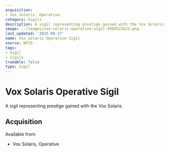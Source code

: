 ```yaml
---
acquisition:
- Vox Solaris, Operative
category: Sigils
description: A sigil representing prestige gained with the Vox Solaris.
image: ../images/vox-solaris-operative-sigil-9909523b23.png
last_updated: '2025-09-17'
name: Vox Solaris Operative Sigil
source: WFCD
tags:
- Sigil
- Sigils
tradable: false
type: Sigil
---
```


# Vox Solaris Operative Sigil

A sigil representing prestige gained with the Vox Solaris.

## Acquisition

Available from:
- Vox Solaris, Operative

